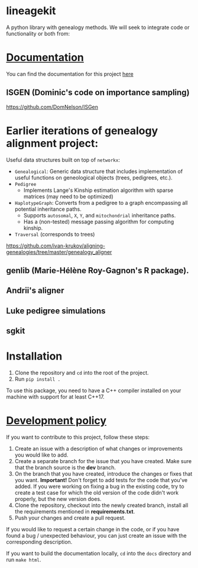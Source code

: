 # lineagekit
A python library with genealogy methods. We will seek to integrate code or functionality or both from:

# [Documentation](#documentaion)
You can find the documentation for this project [here](https://lineagekit.github.io/lineagekit/)

## ISGEN (Dominic's code on importance sampling)
https://github.com/DomNelson/ISGen

# Earlier iterations of genealogy alignment project:

Useful data structures built on top of `networkx`:
- `Genealogical`: Generic data structure that includes implementation of useful functions on geneological objects (trees, pedigrees, etc.).
- `Pedigree`
    - Implements Lange's Kinship estimation algorithm with sparse matrices (may need to be optimized)
- `HaplotypeGraph`: Converts from a pedigree to a graph encompassing all potential inheritance paths.
    - Supports `autosomal`, `X`, `Y`, and `mitochondrial` inheritance paths.
    - Has a (non-tested) message passing algorithm for computing kinship.
- `Traversal` (corresponds to trees)

https://github.com/ivan-krukov/aligning-genealogies/tree/master/genealogy_aligner

## genlib (Marie-Hélène Roy-Gagnon's R package). 

## Andrii's aligner

## Luke pedigree simulations

## sgkit

# Installation

1. Clone the repository and `cd` into the root of the project.
2. Run `pip install .`

To use this package, you need to have a C++ compiler installed on your machine with support for at least C++17.
# [Development policy](#development-policy)

If you want to contribute to this project, follow these steps:

1. Create an issue with a description of what changes or improvements you would like to add.
2. Create a separate branch for the issue that you have created. Make sure that the branch source is the **dev** branch.
3. On the branch that you have created, introduce the changes or fixes that you want. 
**Important!** Don't forget to add tests for the code that you've added. If you were working on fixing a bug in the
existing code, try to create a test case for which the old version of the code didn't work properly, but the new version does.
4. Clone the repository, checkout into the newly created branch, install all the requirements mentioned in
**requirements.txt**.
5. Push your changes and create a pull request.

If you would like to request a certain change in the code, or if you have found a bug / unexpected behaviour,
you can just create an issue with the corresponding description. 

If you want to build the documentation locally, `cd` into the `docs` directory and run `make html`.


